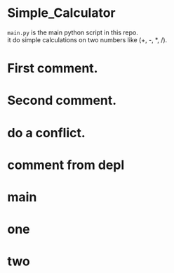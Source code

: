 # Simple_Calculator

`main.py` is the main python script in this repo. <br>
it do simple calculations on two numbers like (+, -, *, /).

# First comment.
# Second comment.
# do a conflict.
# comment from depl


# main
# one
# two
